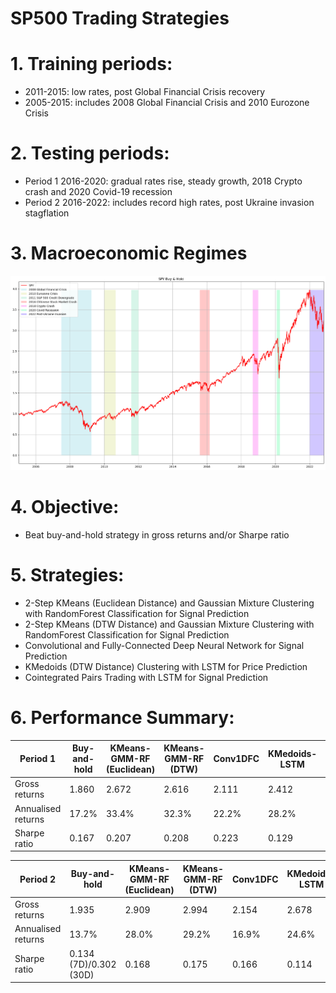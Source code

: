 # SP500 Trading Strategies

# 1. Training periods:
- 2011-2015: low rates, post Global Financial Crisis recovery
- 2005-2015: includes 2008 Global Financial Crisis and 2010 Eurozone Crisis

# 2. Testing periods:
- Period 1 2016-2020: gradual rates rise, steady growth, 2018 Crypto crash and 2020 Covid-19 recession
- Period 2 2016-2022: includes record high rates, post Ukraine invasion stagflation

# 3. Macroeconomic Regimes

![alt text](https://github.com/Lzhenghong/Quant-Projects/blob/main/SP500/SP500%20macro%20chart.png)

# 4. Objective:
- Beat buy-and-hold strategy in gross returns and/or Sharpe ratio

# 5. Strategies:
- 2-Step KMeans (Euclidean Distance) and Gaussian Mixture Clustering with RandomForest Classification for Signal Prediction
- 2-Step KMeans (DTW Distance) and Gaussian Mixture Clustering with RandomForest Classification for Signal Prediction
- Convolutional and Fully-Connected Deep Neural Network for Signal Prediction
- KMedoids (DTW Distance) Clustering with LSTM for Price Prediction
- Cointegrated Pairs Trading with LSTM for Signal Prediction

# 6. Performance Summary:

|Period 1|Buy-and-hold|KMeans-GMM-RF (Euclidean)|KMeans-GMM-RF (DTW)|Conv1DFC|KMedoids-LSTM|Cointegration-LSTM|
|---|---|---|---|---|---|---|
|Gross returns|1.860|2.672|2.616|2.111|2.412|4.230|
|Annualised returns|17.2%|33.4%|32.3%|22.2%|28.2%|64.6%|
|Sharpe ratio|0.167|0.207|0.208|0.223|0.129|1.198|

|Period 2|Buy-and-hold|KMeans-GMM-RF (Euclidean)|KMeans-GMM-RF (DTW)|Conv1DFC|KMedoids-LSTM|Cointegration-LSTM|
|---|---|---|---|---|---|---|
|Gross returns|1.935|2.909|2.994|2.154|2.678|8.491|
|Annualised returns|13.7%|28.0%|29.2%|16.9%|24.6%|109.7%|
|Sharpe ratio|0.134 (7D)/0.302 (30D)|0.168|0.175|0.166|0.114|1.224|